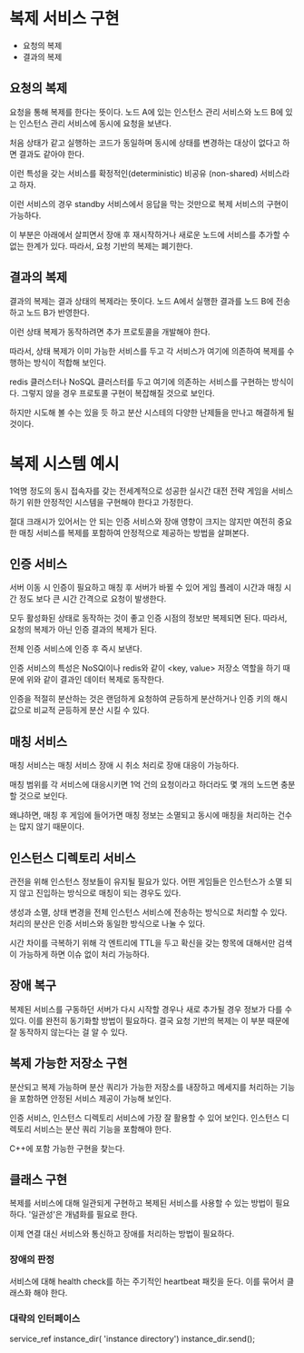 # 복제 서비스 구현

- 요청의 복제
- 결과의 복제

## 요청의 복제

요청을 통해 복제를 한다는 뜻이다. 노드 A에 있는 인스턴스 관리 서비스와
노드 B에 있는 인스턴스 관리 서비스에 동시에 요청을 보낸다.

처음 상태가 같고 실행하는 코드가 동일하며 동시에 상태를 변경하는 대상이
없다고 하면 결과도 같아야 한다.

이런 특성을 갖는 서비스를 확정적인(deterministic)
비공유 (non-shared) 서비스라고 하자.

이런 서비스의 경우 standby 서비스에서 응답을 막는 것만으로
복제 서비스의 구현이 가능하다.

이 부분은 아래에서 살피면서 장애 후 재시작하거나 새로운 노드에
서비스를 추가할 수 없는 한계가 있다. 따라서, 요청 기반의 복제는 폐기한다.

## 결과의 복제

결과의 복제는 결과 상태의 복제라는 뜻이다. 노드 A에서 실행한 결과를
노드 B에 전송하고 노드 B가 반영한다.

이런 상태 복제가 동작하려면 추가 프로토콜을 개발해야 한다.

따라서, 상태 복제가 이미 가능한 서비스를 두고
각 서비스가 여기에 의존하여 복제를 수행하는 방식이 적합해 보인다.

redis 클러스터나 NoSQL 클러스터를 두고 여기에 의존하는 서비스를
구현하는 방식이다. 그렇지 않을 경우 프로토콜 구현이 복잡해질 것으로 보인다.

하지만 시도해 볼 수는 있을 듯 하고 분산 시스테의 다양한 난제들을
만나고 해결하게 될 것이다.

# 복제 시스템 예시

1억명 정도의 동시 접속자를 갖는 전세계적으로 성공한 실시간 대전 전략 게임을
서비스 하기 위한 안정적인 시스템을 구현해야 한다고 가정한다.

절대 크래시가 있어서는 안 되는 인증 서비스와 장애 영향이 크지는 않지만
여전히 중요한 매칭 서비스를 복제를 포함하여 안정적으로 제공하는 방법을 살펴본다.

## 인증 서비스

서버 이동 시 인증이 필요하고 매칭 후 서버가 바뀔 수 있어
게임 플레이 시간과 매칭 시간 정도 보다 큰 시간 간격으로 요청이 발생한다.

모두 활성화된 상태로 동작하는 것이 좋고 인증 시점의 정보만 복제되면 된다.
따라서, 요청의 복제가 아닌 인증 결과의 복제가 된다.

전체 인증 서비스에 인증 후 즉시 보낸다.

인증 서비스의 특성은 NoSQl이나 redis와 같이 <key, value> 저장소 역할을
하기 때문에 위와 같이 결과인 데이터 복제로 동작한다.

인증을 적절히 분산하는 것은 랜덤하게 요청하여 균등하게 분산하거나
인증 키의 해시 값으로 비교적 균등하게 분산 시킬 수 있다.

## 매칭 서비스

매칭 서비스는 매칭 서비스 장애 시 취소 처리로 장애 대응이 가능하다.

매칭 범위를 각 서비스에 대응시키면 1억 건의 요청이라고 하더라도
몇 개의 노드면 충분할 것으로 보인다.

왜냐하면, 매칭 후 게임에 들어가면 매칭 정보는 소멸되고
동시에 매칭을 처리하는 건수는 많지 않기 때문이다.

## 인스턴스 디렉토리 서비스

관전을 위해 인스턴스 정보들이 유지될 필요가 있다. 어떤 게임들은
인스턴스가 소멸 되지 않고 진입하는 방식으로 매칭이 되는 경우도 있다.

생성과 소멸, 상태 변경을 전체 인스턴스 서비스에 전송하는 방식으로
처리할 수 있다. 처리의 분산은 인증 서비스와 동일한 방식으로 나눌 수 있다.

시간 차이를 극복하기 위해 각 엔트리에 TTL을 두고 확신을
갖는 항목에 대해서만 검색이 가능하게 하면 이슈 없이 처리 가능하다.

## 장애 복구

복제된 서비스를 구동하던 서버가 다시 시작할 경우나 새로 추가될 경우
정보가 다를 수 있다. 이를 완전히 동기화할 방법이 필요하다.
결국 요청 기반의 복제는 이 부분 때문에 잘 동작하지 않는다는 걸 알 수 있다.

## 복제 가능한 저장소 구현

분산되고 복제 가능하며 분산 쿼리가 가능한 저장소를 내장하고
메세지를 처리하는 기능을 포함하면 안정된 서비스 제공이 가능해 보인다.

인증 서비스, 인스턴스 디렉토리 서비스에 가장 잘 활용할 수 있어 보인다.
인스턴스 디렉토리 서비스는 분산 쿼리 기능을 포함해야 한다.

C++에 포함 가능한 구현을 찾는다.

## 클래스 구현

복제를 서비스에 대해 일관되게 구현하고 복제된 서비스를 사용할 수 있는
방법이 필요하다. '일관성'은 개념화를 필요로 한다.

이제 연결 대신 서비스와 통신하고 장애를 처리하는 방법이 필요하다.

### 장애의 판정

서비스에 대해 health check를 하는 주기적인 heartbeat 패킷을 둔다.
이를 묶어서 클래스화 해야 한다.

### 대략의 인터페이스

service_ref instance_dir( 'instance directory')
instance_dir.send();
